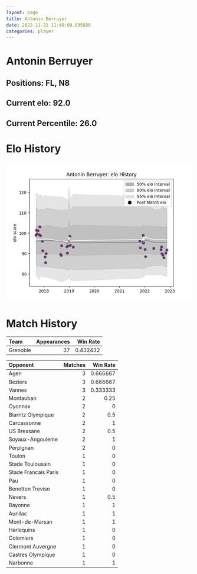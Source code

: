 ```yaml
---  
layout: page  
title: Antonin Berruyer  
date: 2022-11-22 11:48:09.835808  
categories: player  
---
```

# Antonin Berruyer

## Positions: FL, N8

## Current elo: 92.0

## Current Percentile: 26.0

# Elo History


![elo history](history_AntoninBerruyer.png)
# Match History


| Team     |   Appearances |   Win Rate |
|:---------|--------------:|-----------:|
| Grenoble |            37 |   0.432432 |

| Opponent             |   Matches |   Win Rate |
|:---------------------|----------:|-----------:|
| Agen                 |         3 |   0.666667 |
| Beziers              |         3 |   0.666667 |
| Vannes               |         3 |   0.333333 |
| Montauban            |         2 |   0.25     |
| Oyonnax              |         2 |   0        |
| Biarritz Olympique   |         2 |   0.5      |
| Carcassonne          |         2 |   1        |
| US Bressane          |         2 |   0.5      |
| Soyaux-Angouleme     |         2 |   1        |
| Perpignan            |         2 |   0        |
| Toulon               |         1 |   0        |
| Stade Toulousain     |         1 |   0        |
| Stade Francais Paris |         1 |   0        |
| Pau                  |         1 |   0        |
| Benetton Treviso     |         1 |   0        |
| Nevers               |         1 |   0.5      |
| Bayonne              |         1 |   1        |
| Aurillac             |         1 |   1        |
| Mont-de-Marsan       |         1 |   1        |
| Harlequins           |         1 |   0        |
| Colomiers            |         1 |   0        |
| Clermont Auvergne    |         1 |   0        |
| Castres Olympique    |         1 |   0        |
| Narbonne             |         1 |   1        |